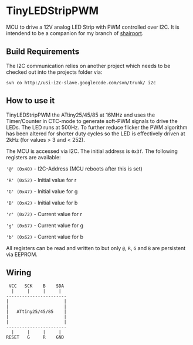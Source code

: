 TinyLEDStripPWM
===============

MCU to drive a 12V analog LED Strip with PWM controlled over I2C.
It is intendend to be a companion for my branch of [shairport](https://github.com/kwasmich/shairport).


Build Requirements
------------------

The I2C communication relies on another project which needs to be checked out into the projects folder via:

```
svn co http://usi-i2c-slave.googlecode.com/svn/trunk/ i2c
```


How to use it
-------------

TinyLEDStripPWM the ATtiny25/45/85 at 16MHz and uses the Timer/Counter in CTC-mode to generate soft-PWM signals to drive
the LEDs. The LED runs at 500Hz. To further reduce flicker the PWM algorithm has been altered for shorter duty cycles so
the LED is effectively driven at 2kHz (for values > 3 and < 252).

The MCU is accessed via I2C. The initial address is `0x3f`.
The following registers are available:

`'@' (0x40)` - I2C-Address (MCU reboots after this is set)

`'R' (0x52)` - Initial value for r

`'G' (0x47)` - Initial value for g

`'B' (0x42)` - Initial value for b

`'r' (0x72)` - Current value for r

`'g' (0x67)` - Current value for g

`'b' (0x62)` - Current value for b

All registers can be read and written to but only `@`, `R`, `G` and `B` are persistent via EEPROM.



Wiring
------

```
 VCC   SCK    B    SDA
  |     |     |     |
-----------------------
|                     |
|                     |
|   ATtiny25/45/85    |
|                     |
|                     |
-----------------------
  |     |     |     |
RESET   G     R    GND
```
